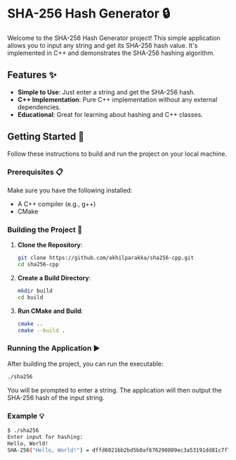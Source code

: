 # SHA-256 Hash Generator 🔒

Welcome to the SHA-256 Hash Generator project! This simple application allows you to input any string and get its SHA-256 hash value. It's implemented in C++ and demonstrates the SHA-256 hashing algorithm.

## Features ✨

- **Simple to Use**: Just enter a string and get the SHA-256 hash.
- **C++ Implementation**: Pure C++ implementation without any external dependencies.
- **Educational**: Great for learning about hashing and C++ classes.

## Getting Started 🚀

Follow these instructions to build and run the project on your local machine.

### Prerequisites 📋

Make sure you have the following installed:

- A C++ compiler (e.g., g++)
- CMake

### Building the Project 🔨

1. **Clone the Repository**:

    ```bash
    git clone https://github.com/akhilparakka/sha256-cpp.git
    cd sha256-cpp
    ```

2. **Create a Build Directory**:

    ```bash
    mkdir build
    cd build
    ```

3. **Run CMake and Build**:

    ```bash
    cmake ..
    cmake --build .
    ```

### Running the Application ▶️

After building the project, you can run the executable:

```bash
./sha256
```
You will be prompted to enter a string. The application will then output the SHA-256 hash of the input string.

### Example 💡

```bash
$ ./sha256
Enter input for hashing: 
Hello, World!
SHA-256("Hello, World!") = dffd6021bb2bd5b0af676290809ec3a53191dd81c7f70a4b28688a362182986f
```
